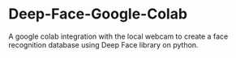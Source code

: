 # Deep-Face-Google-Colab
A google colab integration with the local webcam to create a face recognition database using Deep Face library on python.
